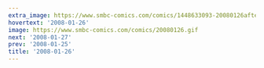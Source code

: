 ```yaml
---
extra_image: https://www.smbc-comics.com/comics/1448633093-20080126after.png
hovertext: '2008-01-26'
image: https://www.smbc-comics.com/comics/20080126.gif
next: '2008-01-27'
prev: '2008-01-25'
title: '2008-01-26'
---
```

